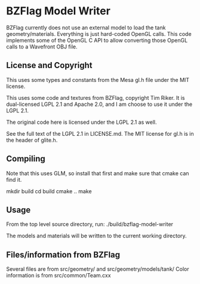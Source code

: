 # BZFlag Model Writer

BZFlag currently does not use an external model to load the tank geometry/materials. Everything is just hard-coded OpenGL calls. This code implements some of the OpenGL C API to allow converting those OpenGL calls to a Wavefront OBJ file.

## License and Copyright

This uses some types and constants from the Mesa gl.h file under the MIT license.

This uses some code and textures from BZFlag, copyright Tim Riker. It is dual-licensed LGPL 2.1 and Apache 2.0, and I am choose to use it under the LGPL 2.1.

The original code here is licensed under the LGPL 2.1 as well.

See the full text of the LGPL 2.1 in LICENSE.md. The MIT license for gl.h is in the header of glite.h.

## Compiling

Note that this uses GLM, so install that first and make sure that cmake can find it.

mkdir build
cd build
cmake ..
make

## Usage

From the top level source directory, run:
./build/bzflag-model-writer

The models and materials will be written to the current working directory.


## Files/information from BZFlag
Several files are from src/geometry/ and src/geometry/models/tank/
Color information is from src/common/Team.cxx
